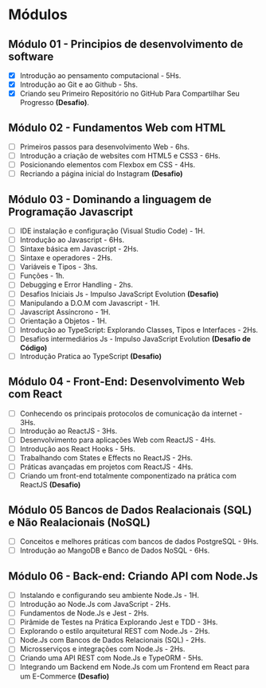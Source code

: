 # Módulos

## Módulo 01 - Principios de desenvolvimento de software

- [X] Introdução ao pensamento computacional - 5Hs.
- [X] Introdução ao Git e ao Github - 5hs.
- [X] Criando seu Primeiro Repositório no GitHub Para Compartilhar Seu Progresso **(Desafio)**.

## Módulo 02 - Fundamentos Web com HTML

- [ ] Primeiros passos para desenvolvimento Web - 6hs.
- [ ] Introdução a criação de websites com HTML5 e CSS3 - 6Hs.
- [ ] Posicionando elementos com Flexbox em CSS - 4Hs.
- [ ] Recriando a página inicial do Instagram **(Desafio)** 

## Módulo 03 - Dominando a linguagem de Programação Javascript

- [ ] IDE instalação e configuração (Visual Studio Code) - 1H.
- [ ] Introdução ao Javascript - 6Hs.
- [ ] Sintaxe básica em Javascript - 2Hs.
- [ ] Sintaxe e operadores - 2Hs.
- [ ] Variáveis e Tipos - 3hs.
- [ ] Funções - 1h.
- [ ] Debugging e Error Handling - 2hs.
- [ ] Desafios Iniciais Js - Impulso JavaScript Evolution **(Desafio)** 
- [ ] Manipulando a D.O.M com Javascript - 1H.
- [ ] Javascript Assíncrono - 1H.
- [ ] Orientação a Objetos - 1H.
- [ ] Introdução ao TypeScript: Explorando Classes, Tipos e Interfaces - 2Hs.
- [ ] Desafios intermediários Js - Impulso JavaScript Evolution **(Desafio de Código)** 
- [ ] Introdução Pratica ao TypeScript **(Desafio)**

## Módulo 04 - Front-End: Desenvolvimento Web com React

- [ ] Conhecendo os principais protocolos de comunicação da internet - 3Hs.
- [ ] Introdução ao ReactJS - 3Hs.
- [ ] Desenvolvimento para aplicações Web com ReactJS - 4Hs.
- [ ] Introdução aos React Hooks - 5Hs.
- [ ] Trabalhando com States e Effects no ReactJS - 2Hs.
- [ ] Práticas avançadas em projetos com ReactJS - 4Hs.
- [ ] Criando um front-end totalmente componentizado na prática com ReactJS **(Desafio)**

## Módulo 05 Bancos de Dados Realacionais (SQL) e Não Realacionais (NoSQL)

- [ ] Conceitos e melhores práticas com bancos de dados PostgreSQL - 9Hs.
- [ ] Introdução ao MangoDB e Banco de Dados NoSQL - 6Hs.

## Módulo 06 - Back-end: Criando API com Node.Js

- [ ] Instalando e configurando seu ambiente Node.Js - 1H.
- [ ] Introdução ao Node.Js com JavaScript - 2Hs.
- [ ] Fundamentos de Node.Js e Jest - 2Hs.
- [ ] Pirâmide de Testes na Prática Explorando Jest e TDD - 3Hs.
- [ ] Explorando o estilo arquitetural REST com Node.Js - 2Hs.
- [ ] Node.Js com Bancos de Dados Relacionais (SQL) - 2Hs.
- [ ] Microsserviços e integrações com Node.Js - 2Hs.
- [ ] Criando uma API REST com Node.Js e TypeORM - 5Hs.
- [ ] Integrando um Backend em Node.Js com um Frontend em React para um E-Commerce  **(Desafio)**
